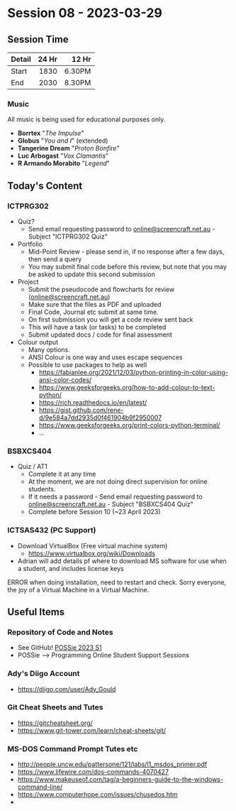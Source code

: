 # Session 08 - 2023-03-29

## Session Time
| Detail | 24 Hr |  12 Hr |
|--------|------:|-------:|
| Start  |  1830 | 6.30PM |
| End    |  2030 | 8.30PM |

### Music
All music is being used for educational purposes only.

- **Borrtex** "*The Impulse*"
- **Globus** "*You and I*" (extended)
- **Tangerine Dream** "*Proton Bonfire*"
- **Luc Arbogast** "*Vox Clamantis*"
- **R Armando Morabito** "*Legend*"

## Today's Content

### ICTPRG302
- Quiz? 
  - Send email requesting password to online@screencraft.net.au - Subject "ICTPRG302 Quiz"
- Portfolio
  - Mid-Point Review - please send in, if no response after a few days, then send a query
  - You may submit final code before this review, but note that you may be asked to update this
second submission
- Project
  - Submit the pseudocode and flowcharts for review (online@screencraft.net.au)
  - Make sure that the files as PDF and uploaded
  - Final Code, Journal etc submit at same time.
  - On first submission you will get a code review sent back
  - This will have a task (or tasks) to be completed 
  - Submit updated docs / code for final assessment
- Colour output
  - Many options.
  - ANSI Colour is one way and uses escape sequences
  - Possible to use packages to help as well
    - https://fabianlee.org/2021/12/03/python-printing-in-color-using-ansi-color-codes/
    - https://www.geeksforgeeks.org/how-to-add-colour-to-text-python/
    - https://rich.readthedocs.io/en/latest/
    - https://gist.github.com/rene-d/9e584a7dd2935d0f461904b9f2950007
    - https://www.geeksforgeeks.org/print-colors-python-terminal/
    - ...

### BSBXCS404
- Quiz / AT1 
  - Complete it at any time
  - At the moment, we are not doing direct supervision for online students.
  - If it needs a password - Send email requesting password to 
  online@screencraft.net.au - Subject "BSBXCS404 Quiz"
  - Complete before Session 10 (~23 April 2023)

### ICTSAS432 (PC Support)
- Download VirtualBox (Free virtual machine system)
  - https://www.virtualbox.org/wiki/Downloads
- Adrian will add details pf where to download MS
software for use when a student, and includes license keys


ERROR when doing installation, need to restart and check.
Sorry everyone, the joy of a Virtual Machine in a Virtual Machine.

## Useful Items

### Repository of Code and Notes
- See GitHub! [POSSie 2023 S1](https://github.com/AdyGCode/POSSie-2023S1)
- POSSie --> Programming Online Student Support Sessions

### Ady's Diigo Account
- https://diigo.com/user/Ady_Gould

### Git Cheat Sheets and Tutes
- https://gitcheatsheet.org/
- https://www.git-tower.com/learn/cheat-sheets/git/

### MS-DOS Command Prompt Tutes etc
- http://people.uncw.edu/pattersone/121/labs/l1_msdos_primer.pdf
- https://www.lifewire.com/dos-commands-4070427
- https://www.makeuseof.com/tag/a-beginners-guide-to-the-windows-command-line/
- https://www.computerhope.com/issues/chusedos.htm
- 

